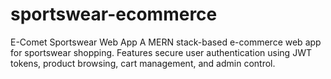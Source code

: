 # sportswear-ecommerce
E-Comet Sportswear Web App A MERN stack-based e-commerce web app for sportswear shopping. Features secure user authentication using JWT tokens, product browsing, cart management, and admin control.

